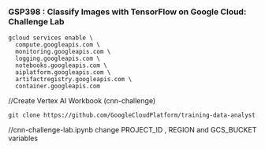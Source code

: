 ### GSP398 :  Classify Images with TensorFlow on Google Cloud: Challenge Lab 

```
gcloud services enable \
  compute.googleapis.com \
  monitoring.googleapis.com \
  logging.googleapis.com \
  notebooks.googleapis.com \
  aiplatform.googleapis.com \
  artifactregistry.googleapis.com \
  container.googleapis.com
```

//Create Vertex AI Workbook (cnn-challenge)

```
git clone https://github.com/GoogleCloudPlatform/training-data-analyst
```

//cnn-challenge-lab.ipynb
change PROJECT_ID , REGION and GCS_BUCKET variables
